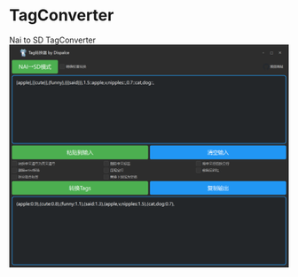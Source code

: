 # TagConverter
Nai to SD TagConverter
![干翻nai3](https://raw.githubusercontent.com/MikumikuDAIFans/TagConverter/refs/heads/main/sample.png)

